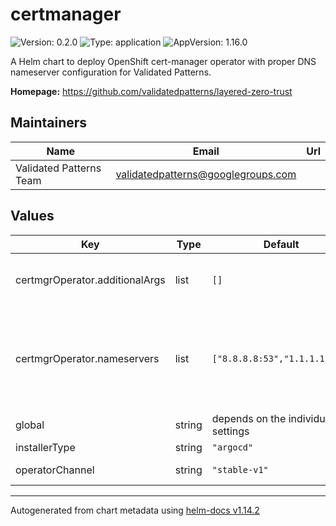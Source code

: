 # certmanager

![Version: 0.2.0](https://img.shields.io/badge/Version-0.2.0-informational?style=flat-square) ![Type: application](https://img.shields.io/badge/Type-application-informational?style=flat-square) ![AppVersion: 1.16.0](https://img.shields.io/badge/AppVersion-1.16.0-informational?style=flat-square)

A Helm chart to deploy OpenShift cert-manager operator with proper DNS nameserver configuration for Validated Patterns.

**Homepage:** <https://github.com/validatedpatterns/layered-zero-trust>

## Maintainers

| Name | Email | Url |
| ---- | ------ | --- |
| Validated Patterns Team | <validatedpatterns@googlegroups.com> |  |

## Values

| Key | Type | Default | Description |
|-----|------|---------|-------------|
| certmgrOperator.additionalArgs | list | `[]` | Additional arguments to pass to the cert-manager controller (optional) Example: additionalArgs:   - "--acme-http01-solver-nameservers=8.8.8.8:53,1.1.1.1:53"   - "--v=2" |
| certmgrOperator.nameservers | list | `["8.8.8.8:53","1.1.1.1:53"]` | List of DNS server (ip:port strings) to be used when doing DNS01 challenges (Defaults to [8.8.8.8:53, 1.1.1.1:53]) These two are needed because the DNS01 ACME solver needs outside DNS servers and won't really work with openshift's internal split-view DNS servers https://cert-manager.io/docs/configuration/acme/dns01/#setting-nameservers-for-dns01-self-check |
| global | string | depends on the individual settings | Dictionary of the global settings to configure this chart |
| installerType | string | `"argocd"` |  |
| operatorChannel | string | `"stable-v1"` | String the channel to install cert-manager from (Defaults to "stable-v1") |

----------------------------------------------
Autogenerated from chart metadata using [helm-docs v1.14.2](https://github.com/norwoodj/helm-docs/releases/v1.14.2)
